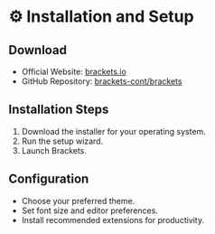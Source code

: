 # ⚙️ Installation and Setup

## Download
- Official Website: [brackets.io](http://brackets.io/)  
- GitHub Repository: [brackets-cont/brackets](https://github.com/brackets-cont/brackets)

## Installation Steps
1. Download the installer for your operating system.
2. Run the setup wizard.
3. Launch Brackets.

## Configuration
- Choose your preferred theme.
- Set font size and editor preferences.
- Install recommended extensions for productivity.
